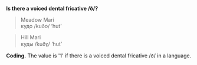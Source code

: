 **Is there a voiced dental fricative /ð/?**

>Meadow Mari<br/>
>кудо /kuðo/ ‘hut’

>Hill Mari<br/>
>куды /kuðɤ̘/ ‘hut’

**Coding.** The value is '1' if there is a voiced dental fricative /ð/ in a language.
